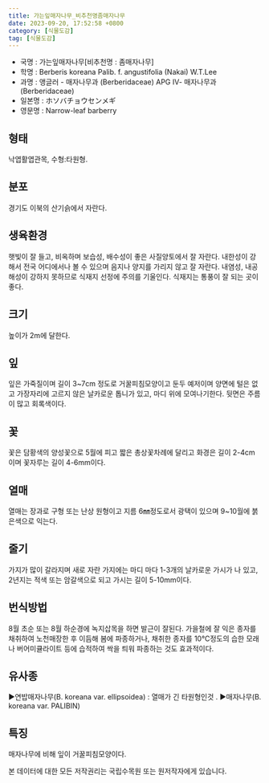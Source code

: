 ```yaml
---
title: 가는잎매자나무_비추천명좀매자나무
date: 2023-09-20, 17:52:58 +0800
category: [식물도감]
tag: [식물도감]
---
```




- 국명 : 가는잎매자나무[비추천명 : 좀매자나무]
- 학명 : Berberis koreana Palib. f. angustifolia (Nakai) W.T.Lee
- 과명 : 앵글러 - 매자나무과 (Berberidaceae) APG Ⅳ- 매자나무과 (Berberidaceae)
- 일본명 : ホソバチョウセンメギ
- 영문명 : Narrow-leaf barberry


## 형태
낙엽활엽관목, 수형:타원형.
## 분포
경기도 이북의 산기슭에서 자란다.
## 생육환경
햇빛이 잘 들고, 비옥하며 보습성, 배수성이 좋은 사질양토에서 잘 자란다. 내한성이 강해서 전국 어디에서나 볼 수 있으며 음지나 양지를 가리지 않고 잘 자란다. 내염성, 내공해성이 강하지 못하므로 식재지 선정에 주의를 기울인다. 식재지는 통풍이 잘 되는 곳이 좋다.
## 크기
높이가 2m에 달한다.
## 잎
잎은 가죽질이며 길이 3~7cm 정도로 거꿀피침모양이고 둔두 예저이며 양면에 털은 없고 가장자리에 고르지 않은 날카로운 톱니가 있고, 마디 위에 모여나기한다. 뒷면은 주름이 많고 회록색이다.
## 꽃
꽃은 담황색의 양성꽃으로 5월에 피고 짧은 총상꽃차례에 달리고 화경은 길이 2-4cm이며 꽃자루는 길이 4-6mm이다.  
## 열매
열매는 장과로 구형 또는 난상 원형이고 지름 6㎜정도로서 광택이 있으며 9~10월에 붉은색으로 익는다.  
## 줄기
가지가 많이 갈라지며 새로 자란 가지에는 마디 마다 1-3개의 날카로운 가시가 나 있고, 2년지는 적색 또는 암갈색으로 되고 가시는 길이 5-10mm이다.  
## 번식방법
8월 초순 또는 8월 하순경에 녹지삽목을 하면 발근이 잘된다. 가을철에 잘 익은 종자를 채취하여 노천매장한 후 이듬해 봄에 파종하거나, 채취한 종자를 10℃정도의 습한 모래나 버어미큘라이트 등에 습적하여 싹을 틔워 파종하는 것도 효과적이다.
## 유사종
▶연밥매자나무(B. koreana var. ellipsoidea) : 열매가 긴 타원형인것 .▶매자나무(B. koreana var. PALIBIN) 
## 특징
매자나무에 비해 잎이 거꿀피침모양이다.






본 데이터에 대한 모든 저작권리는 국립수목원 또는 원저작자에게 있습니다.
